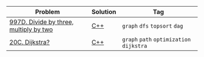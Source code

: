 
Problem | Solution | Tag
--- | --- | ---
[997D. Divide by three, multiply by two](https://codeforces.com/problemset/problem/977/D) | [C++](https://codeforces.com/contest/977/submission/110690402) | `graph` `dfs` `topsort` `dag`
[20C. Dijkstra?](https://codeforces.com/contest/20/problem/C) | [C++](https://codeforces.com/contest/20/submission/110829025) | `graph` `path` `optimization` `dijkstra`
